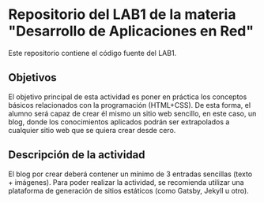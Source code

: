 # Repositorio del LAB1 de la materia "Desarrollo de Aplicaciones en Red"

Este repositorio contiene el código fuente del LAB1.

## Objetivos

El objetivo principal de esta actividad es poner en práctica los conceptos básicos relacionados con la programación (HTML+CSS). De esta forma, el alumno será capaz de crear él mismo un sitio web sencillo, en este caso, un blog, donde los conocimientos aplicados podrán ser extrapolados a cualquier sitio web que se quiera crear desde cero.

## Descripción de la actividad

El blog por crear deberá contener un mínimo de 3 entradas sencillas (texto + imágenes). Para poder realizar la actividad, se recomienda utilizar una plataforma de generación de sitios estáticos (como Gatsby, Jekyll u otro).
